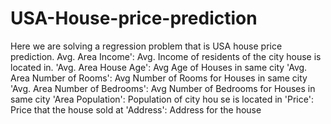 # USA-House-price-prediction

Here we are solving a regression problem that is USA house price prediction.
Avg. Area Income': Avg. Income of residents of the city house is located in.
'Avg. Area House Age': Avg Age of Houses in same city
'Avg. Area Number of Rooms': Avg Number of Rooms for Houses in same city
'Avg. Area Number of Bedrooms': Avg Number of Bedrooms for Houses in same city
'Area Population': Population of city hou se is located in
'Price': Price that the house sold at
'Address': Address for the house
